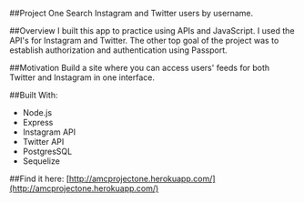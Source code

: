 ##Project One
Search Instagram and Twitter users by username.

##Overview
I built this app to practice using APIs and JavaScript. I used the API's for Instagram and Twitter. The other top goal of the project was to establish authorization and authentication using Passport.

##Motivation
Build a site where you can access users' feeds for both Twitter and Instagram in one interface.


##Built With:
 * Node.js
 * Express
 * Instagram API
 * Twitter API
 * PostgresSQL
 * Sequelize

##Find it here: 
[http://amcprojectone.herokuapp.com/](http://amcprojectone.herokuapp.com/)
